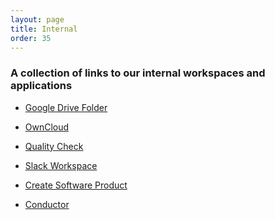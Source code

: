 ```yaml
---
layout: page
title: Internal
order: 35
---
```


<!--  -->
### A collection of links to our internal workspaces and applications

* <a href="{{ site.internal.googledrive }}" target="_blank">Google Drive Folder</a>

* <a href="{{ site.internal.owncloud }}" target="_blank">OwnCloud</a>

* <a href="{{ site.internal.qualitycheck }}" target="_blank"> Quality Check</a>

* <a href="{{ site.internal.slack }}" target="_blank">Slack Workspace</a>

* <a href="{{ site.internal.form }}" target="_blank">Create Software Product</a>

* <a href="{{ site.internal.conductor }}" target="_blank">Conductor</a>

